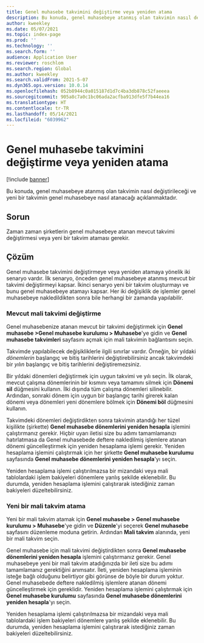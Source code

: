 ```yaml
---
title: Genel muhasebe takvimini değiştirme veya yeniden atama
description: Bu konuda, genel muhasebeye atanmış olan takvimin nasıl değiştirileceği ve yeni bir takvimin genel muhasebeye nasıl atanacağı açıklanmaktadır.
author: kweekley
ms.date: 05/07/2021
ms.topic: index-page
ms.prod: ''
ms.technology: ''
ms.search.form: ''
audience: Application User
ms.reviewer: roschlom
ms.search.region: Global
ms.author: kweekley
ms.search.validFrom: 2021-5-07
ms.dyn365.ops.version: 10.0.14
ms.openlocfilehash: 052b8944c0a015187d1d7c4ba3db878c52faeeea
ms.sourcegitcommit: 905a8c7a0c1bc06ada2acfba913dfe5f7b44ea16
ms.translationtype: HT
ms.contentlocale: tr-TR
ms.lasthandoff: 05/14/2021
ms.locfileid: "6039962"
---
```

# <a name="change-or-reassign-a-ledger-calendar"></a>Genel muhasebe takvimini değiştirme veya yeniden atama

[!include [banner](../includes/banner.md)]

Bu konuda, genel muhasebeye atanmış olan takvimin nasıl değiştirileceği ve yeni bir takvimin genel muhasebeye nasıl atanacağı açıklanmaktadır.

## <a name="issue"></a>Sorun

Zaman zaman şirketlerin genel muhasebeye atanan mevcut takvimi değiştirmesi veya yeni bir takvim ataması gerekir.

## <a name="resolution"></a>Çözüm

Genel muhasebe takvimini değiştirmeye veya yeniden atamaya yönelik iki senaryo vardır. İlk senaryo, önceden genel muhasebeye atanmış mevcut bir takvimi değiştirmeyi kapsar. İkinci senaryo yeni bir takvim oluşturmayı ve bunu genel muhasebeye atamayı kapsar. Her iki değişiklik de işlemler genel muhasebeye nakledildikten sonra bile herhangi bir zamanda yapılabilir.

### <a name="change-an-existing-fiscal-calendar"></a>Mevcut mali takvimi değiştirme

Genel muhasebenize atanan mevcut bir takvimi değiştirmek için **Genel muhasebe \>Genel muhasebe kurulumu \> Muhasebe**'ye gidin ve **Genel muhasebe takvimleri** sayfasını açmak için mali takvimin bağlantısını seçin.

Takvimde yapılabilecek değişikliklerle ilgili sınırlar vardır. Örneğin, bir yıldaki *dönemlerin* başlangıç ve bitiş tarihlerini değiştirebilirsiniz ancak takvimdeki bir *yılın* başlangıç ve bitiş tarihlerini değiştiremezsiniz.

Bir yıldaki dönemleri değiştirmek için uygun takvimi ve yılı seçin. İlk olarak, mevcut çalışma dönemlerinin bir kısmını veya tamamını silmek için **Dönemi sil** düğmesini kullanın. İlki dışında tüm çalışma dönemleri silinebilir. Ardından, sonraki dönem için uygun bir başlangıç tarihi girerek kalan dönemi veya dönemleri yeni dönemlere bölmek için **Dönemi böl** düğmesini kullanın.

Takvimdeki dönemleri değiştirdikten sonra takvimin atandığı her tüzel kişilikte (şirkette) **Genel muhasebe dönemlerini yeniden hesapla** işlemini çalıştırmanız gerekir. Hiçbir uyarı iletisi size bu adımı tamamlamanızı hatırlatmasa da Genel muhasebede deftere nakledilmiş işlemlere atanan dönemi güncelleştirmek için yeniden hesaplama işlemi gerekir. Yeniden hesaplama işlemini çalıştırmak için her şirkette **Genel muhasebe kurulumu** sayfasında **Genel muhasebe dönemlerini yeniden hesapla**'yı seçin.

Yeniden hesaplama işlemi çalıştırılmazsa bir mizandaki veya mali tablolardaki işlem bakiyeleri dönemlere yanlış şekilde eklenebilir. Bu durumda, yeniden hesaplama işlemini çalıştırarak istediğiniz zaman bakiyeleri düzeltebilirsiniz.

### <a name="assign-a-new-fiscal-calendar"></a>Yeni bir mali takvim atama

Yeni bir mali takvim atamak için **Genel muhasebe \> Genel muhasebe kurulumu \> Muhasebe**'ye gidin ve **Düzenle**'yi seçerek **Genel muhasebe** sayfasını düzenleme moduna getirin. Ardından **Mali takvim** alanında, yeni bir mali takvim seçin.

Genel muhasebe için mali takvimi değiştirdikten sonra **Genel muhasebe dönemlerini yeniden hesapla** işlemini çalıştırmanız gerekir. Genel muhasebeye yeni bir mali takvim atadığınızda bir ileti size bu adımı tamamlamanız gerektiğini anımsatır. İleti, yeniden hesaplama işleminin isteğe bağlı olduğunu belirtiyor gibi görünse de böyle bir durum yoktur. Genel muhasebede deftere nakledilmiş işlemlere atanan dönemi güncelleştirmek için gereklidir. Yeniden hesaplama işlemini çalıştırmak için **Genel muhasebe kurulumu** sayfasında **Genel muhasebe dönemlerini yeniden hesapla**'yı seçin.

Yeniden hesaplama işlemi çalıştırılmazsa bir mizandaki veya mali tablolardaki işlem bakiyeleri dönemlere yanlış şekilde eklenebilir. Bu durumda, yeniden hesaplama işlemini çalıştırarak istediğiniz zaman bakiyeleri düzeltebilirsiniz.
